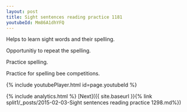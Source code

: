 ```yaml
---
layout: post
title: Sight sentences reading practice 1181
youtubeId: Mm86A1dhYFQ
---
```

 
 
Helps to learn sight words and their spelling.

Opportunitiy to repeat the spelling. 

Practice spelling. 
 
Practice for spelling bee competitions. 
 
{% include youtubePlayer.html id=page.youtubeId %}
 
 
{% include analytics.html %} 
[Next]({{ site.baseurl }}{% link  split1/_posts/2015-02-03-Sight sentences reading practice 1298.md%})
 
